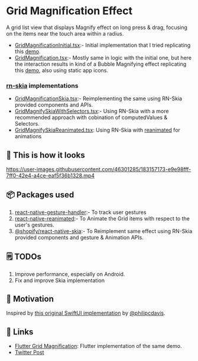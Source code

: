 # Grid Magnification Effect

A grid list view that displays Magnify effect on long press & drag, focusing on the items near the touch area within a radius.

- [GridMagnificationInitial.tsx](./GridMagnificationInitial.tsx):- Initial implementation that I tried replicating this [demo](https://twitter.com/philipcdavis/status/1549416537789845506).
- [GridMagnification.tsx](./GridMagnification.tsx):- Mostly same in logic with the initial one, but here the interaction results in kind of a Bubble Magnifying effect replicating this [demo](https://twitter.com/philipcdavis/status/1549409119131488256), also using static app icons.

### [rn-skia](https://github.com/Shopify/react-native-skia) implementations

- [GridMagnificationSkia.tsx](./GridMagnificationSkia.tsx):- Reimplementing the same using RN-Skia provided components and APIs.
- [GridMagnifySkiaWithSelectors.tsx](./GridMagnifySkiaWithSelector.tsx):- Using RN-Skia with a more recommended approach with cobination of computedValues & Selectors.
- [GridMagnifySkiaReanimated.tsx](./GridMagnifySkiaReanimated.tsx): Using RN-Skia with [reanimated](https://github.com/software-mansion/react-native-reanimated) for animations

## 👀 This is how it looks

https://user-images.githubusercontent.com/46301285/183157173-e9e98fff-7ff0-42e4-a4ce-eaf5f36b1328.mp4

## 📦 Packages used

1. [react-native-gesture-handler](https://github.com/software-mansion/react-native-gesture-handler):- To track user gestures
2. [react-native-reanimated](https://github.com/software-mansion/react-native-reanimated):- To Animate the Grid items with respect to the user's gestures.
3. [@shopify/react-native-skia](https://github.com/Shopify/react-native-skia):- To Reimplement same effect using RN-Skia provided components and gesture & Animation APIs.

## 🗒 TODOs

1. Improve performance, especially on Android.
2. Fix and improve Skia implementation

## 🌻 Motivation

Inspired by [this original SwiftUI implementation](https://twitter.com/philipcdavis/status/1549409119131488256) by [@philipcdavis](https://twitter.com/philipcdavis).

## 🔗 Links

- [Flutter Grid Magnification](https://github.com/Aashu-Dubey/flutter-samples/tree/main/lib/samples/animations/grid_magnification): Flutter implementation of the same demo.
- [Twitter Post](https://twitter.com/aashudubey_ad/status/1553434985620656128)
